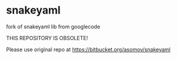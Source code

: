 # snakeyaml
fork of snakeyaml lib from googlecode


THIS REPOSITORY IS OBSOLETE!


Please use original repo at https://bitbucket.org/asomov/snakeyaml 
